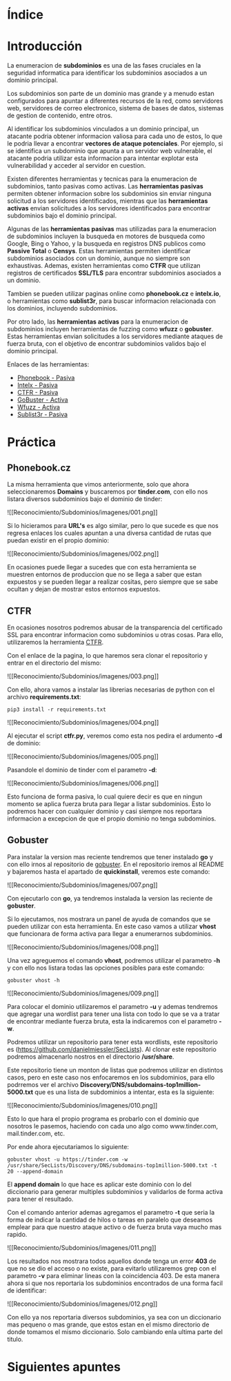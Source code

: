 # Índice

# Introducción

La enumeracion de **subdominios** es una de las fases cruciales en la seguridad informatica para identificar los subdominios asociados a un dominio principal.

Los subdominios son parte de un dominio mas grande y a menudo estan configurados para apuntar a diferentes recursos de la red, como servidores web, servidores de correo electronico, sistema de bases de datos, sistemas de gestion de contenido, entre otros.

Al identificar los subdominios vinculados a un dominio principal, un atacante podria obtener informacion valiosa para cada uno de estos, lo que le podria llevar a encontrar **vectores de ataque potenciales**. Por ejemplo, si se identifica un subdominio que apunta a un servidor web vulnerable, el atacante podria utilizar esta informacion para intentar explotar esta vulnerabilidad y acceder al servidor en cuestion.

Existen diferentes herramientas y tecnicas para la enumeracion de subdominios, tanto pasivas como activas. Las **herramientas pasivas** permiten obtener informacion sobre los subdominios sin enviar ninguna solicitud a los servidores identificados, mientras que las **herramientas activas** envian solicitudes a los servidores identificados para encontrar subdominios bajo el dominio principal.

Algunas de las **herramientas pasivas** mas utilizadas para la enumeracion de subdominios incluyen la busqueda en motores de busqueda como Google, Bing o Yahoo, y la busqueda en registros DNS publicos como **Passive Total** o **Censys**. Estas herramientas permiten identificar subdominios asociados con un dominio, aunque no siempre son exhaustivas. Ademas, existen herramientas como **CTFR** que utilizan registros de certificados **SSL/TLS** para encontrar subdominios asociados a un dominio.

Tambien se pueden utilizar paginas online como **phonebook.cz** e **intelx.io**, o herramientas como **sublist3r**, para buscar informacion relacionada con los dominios, incluyendo subdominios.

Por otro lado, las **herramientas activas** para la enumeracion de subdominios incluyen herramientas de fuzzing como **wfuzz** o **gobuster**. Estas herramientas envian solicitudes a los servidores mediante ataques de fuerza bruta, con el objetivo de encontrar subdominios validos bajo el dominio principal.

Enlaces de las herramientas:

- [Phonebook - Pasiva](https://phonebook.cz/)
- [Intelx - Pasiva](https://intelx.io/)
- [CTFR - Pasiva](https://github.com/UnaPibaGeek/ctfr)
- [GoBuster - Activa](https://github.com/OJ/gobuster)
- [Wfuzz - Activa](https://github.com/xmendez/wfuzz)
- [Sublist3r - Pasiva](https://github.com/huntergregal/Sublist3r)
# Práctica

## Phonebook.cz

La misma herramienta que vimos anteriormente, solo que ahora seleccionaremos **Domains** y buscaremos por **tinder.com**, con ello nos listara diversos subdominios bajo el dominio de tinder:

![[Reconocimiento/Subdominios/imagenes/001.png]]

Si lo hicieramos para **URL's** es algo similar, pero lo que sucede es que nos regresa enlaces los cuales apuntan a una diversa cantidad de rutas que puedan existir en el propio dominio:

![[Reconocimiento/Subdominios/imagenes/002.png]]

En ocasiones puede llegar a sucedes que con esta herramienta se muestren entornos de produccion que no se llega a saber que estan expuestos y se pueden llegar a realizar cositas, pero siempre que se sabe ocultan y dejan de mostrar estos entornos expuestos.

## CTFR

En ocasiones nosotros podremos abusar de la transparencia del certificado SSL para encontrar informacion como subdominios u otras cosas. Para ello, utilizaremos la herramienta [CTFR](https://github.com/UnaPibaGeek/ctfr).

Con el enlace de la pagina, lo que haremos sera clonar el repositorio y entrar en el directorio del mismo:

![[Reconocimiento/Subdominios/imagenes/003.png]]

Con ello, ahora vamos a instalar las librerias necesarias de python con el archivo **requirements.txt**:

```shell
pip3 install -r requirements.txt
```

![[Reconocimiento/Subdominios/imagenes/004.png]]

Al ejecutar el script **ctfr.py**, veremos como esta nos pedira el ardumento **-d** de dominio:

![[Reconocimiento/Subdominios/imagenes/005.png]]

Pasandole el dominio de tinder com el parametro **-d**:

![[Reconocimiento/Subdominios/imagenes/006.png]]

Esto funciona de forma pasiva, lo cual quiere decir es que en ningun momento se aplica fuerza bruta para llegar a listar subdominios. Esto lo podremos hacer con cualquier dominio y casi siempre nos reportara informacion a excepcion de que el propio dominio no tenga subdominios.

## Gobuster

Para instalar la version mas reciente tendremos que tener instalado **go** y con ello irnos al repositorio de [gobuster](https://github.com/OJ/gobuster). En el repositorio iremos al README y bajaremos hasta el apartado de **quickinstall**, veremos este comando:

![[Reconocimiento/Subdominios/imagenes/007.png]]

Con ejecutarlo con **go**, ya tendremos instalada la version las reciente de **gobuster**.

Si lo ejecutamos, nos mostrara un panel de ayuda de comandos que se pueden utilizar con esta herramienta. En este caso vamos a utilizar **vhost** que funcionara de forma activa para llegar a enumerarnos subdominios.

![[Reconocimiento/Subdominios/imagenes/008.png]]

Una vez agreguemos el comando **vhost**, podremos utilizar el parametro **-h** y con ello nos listara todas las opciones posibles para este comando:

```shell
gobuster vhost -h
```

![[Reconocimiento/Subdominios/imagenes/009.png]]

Para colocar el dominio utilizaremos el parametro **-u** y ademas tendremos que agregar una wordlist para tener una lista con todo lo que se va a tratar de encontrar mediante fuerza bruta, esta la indicaremos con el parametro **-w**.

Podremos utilizar un repositorio para tener esta wordlists, este repositorio es (https://github.com/danielmiessler/SecLists). Al clonar este repositorio podremos almacenarlo nostros en el directorio **/usr/share**.

Este repositorio tiene un monton de listas que podremos utilizar en distintos casos, pero en este caso nos enfocaremos en los subdominios, para ello podrremos ver el archivo **Discovery/DNS/subdomains-top1million-5000.txt** que es una lista de subdominios a intentar, esta es la siguiente:

![[Reconocimiento/Subdominios/imagenes/010.png]]

Esto lo que hara el propio programa es probarlo con el dominio que nosotros le pasemos, haciendo con cada uno algo como www\.tinder.com, mail.tinder.com, etc.

Por ende ahora ejecutariamos lo siguiente:

```shell
gobuster vhost -u https://tinder.com -w /usr/share/SecLists/Discovery/DNS/subdomains-top1million-5000.txt -t 20 --append-domain
```

El **append domain** lo que hace es aplicar este dominio con lo del diccionario para generar multiples subdominios y validarlos de forma activa para tener el resultado.

Con el comando anterior ademas agregamos el parametro **-t** que seria la forma de indicar la cantidad de hilos o tareas en paralelo que deseamos emplear para que nuestro ataque activo o de fuerza bruta vaya mucho mas rapido.

![[Reconocimiento/Subdominios/imagenes/011.png]]

Los resultados nos mostrara todos aquellos donde tenga un error **403** de que no se dio el acceso o no existe, para evitarlo utilizaremos grep con el parametro **-v** para eliminar lineas con la coincidencia 403. De esta manera ahora si que nos reportaria los subdominios encontrados de una forma facil de identificar:

![[Reconocimiento/Subdominios/imagenes/012.png]]

Con ello ya nos reportaria diversos subdominios, ya sea con un diccionario mas pequeno o mas grande, que estos estan en el mismo directorio de donde tomamos el mismo diccionario. Solo cambiando enla ultima parte del titulo.
# Siguientes apuntes